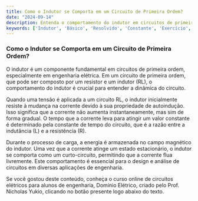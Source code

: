```yaml
---
title: Como o Indutor se Comporta em um Circuito de Primeira Ordem?
date: "2024-09-14"
description: Entenda o comportamento do indutor em circuitos de primeira ordem e sua importância em engenharia elétrica.
keywords: ['Indutor', 'Básico', 'Resolvido', 'Constante', 'Exercício', 'Ordem', 'Circuito']
---
```


### Como o Indutor se Comporta em um Circuito de Primeira Ordem?

O indutor é um componente fundamental em circuitos de primeira ordem, especialmente em engenharia elétrica. Em um circuito de primeira ordem, que pode ser composto por um resistor e um indutor (RL), o comportamento do indutor é crucial para entender a dinâmica do circuito.

Quando uma tensão é aplicada a um circuito RL, o indutor inicialmente resiste à mudança na corrente devido à sua propriedade de autoindução. Isso significa que a corrente não aumenta instantaneamente, mas sim de forma gradual. O tempo que a corrente leva para atingir um valor constante é determinado pela constante de tempo do circuito, que é a razão entre a indutância (L) e a resistência (R).

Durante o processo de carga, a energia é armazenada no campo magnético do indutor. Uma vez que a corrente atinge um estado estacionário, o indutor se comporta como um curto-circuito, permitindo que a corrente flua livremente. Este comportamento é essencial para o design e análise de circuitos em diversas aplicações de engenharia.

Se você gostou deste conteúdo, conheça o curso online de circuitos elétricos para alunos de engenharia, Domínio Elétrico, criado pelo Prof. Nicholas Yukio, clicando no botão presente logo abaixo do texto.